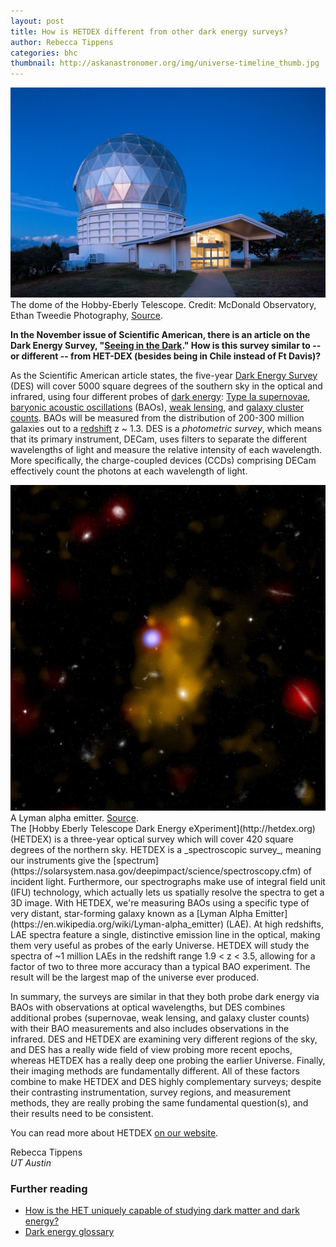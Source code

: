 ```yaml
---
layout: post
title: How is HETDEX different from other dark energy surveys?
author: Rebecca Tippens
categories: bhc
thumbnail: http://askanastronomer.org/img/universe-timeline_thumb.jpg
---
```

<div class="image">
<img src="/img/het.jpg">
<div class="caption">The dome of the Hobby-Eberly Telescope. Credit: McDonald Observatory, Ethan Tweedie Photography, <a href="http://mcdonaldobservatory.org/news/gallery/het-george-t-abell-gallery">Source</a>.</div>
</div>

**In the November issue of Scientific American, there is an article on the Dark Energy Survey, "[Seeing in the Dark](http://www.nature.com/scientificamerican/journal/v313/n5/full/scientificamerican1115-40.html)."  How is this survey similar to -- or different -- from HET-DEX (besides being in Chile instead of Ft Davis)?**

As the Scientific American article states, the five-year [Dark Energy Survey](http://www.darkenergysurvey.org) (DES) will cover 5000 square degrees of the southern sky in the optical and infrared, using four different probes of [dark energy](https://en.wikipedia.org/wiki/Dark_energy): [Type Ia supernovae](https://en.wikipedia.org/wiki/Type_Ia_supernova), [baryonic acoustic oscillations](https://en.wikipedia.org/wiki/Baryon_acoustic_oscillations) (BAOs), [weak lensing](https://en.wikipedia.org/wiki/Weak_gravitational_lensing), and [galaxy cluster counts](https://en.wikipedia.org/wiki/Observable_universe#Large-scale_structure). BAOs will be measured from the distribution of 200-300 million galaxies out to a [redshift](https://en.wikipedia.org/wiki/Redshift) z ~ 1.3. DES is a _photometric survey_, which means that its primary instrument, DECam, uses filters to separate the different wavelengths of light and measure the relative intensity of each wavelength. More specifically, the charge-coupled devices (CCDs) comprising DECam effectively count the photons at each wavelength of light.

<div class="image-40">
<img src="/img/lyman.jpg">
<div class="caption">A Lyman alpha emitter. <a href="https://en.wikipedia.org/wiki/Lyman-alpha_emitter#/media/File:Lyman_Alpha_Blob.jpg">Source</a>.</div>
</div>
The [Hobby Eberly Telescope Dark Energy eXperiment](http://hetdex.org) (HETDEX) is a three-year optical survey which will cover 420 square degrees of the northern sky. HETDEX is a _spectroscopic survey_, meaning our instruments give the [spectrum](https://solarsystem.nasa.gov/deepimpact/science/spectroscopy.cfm) of incident light. Furthermore, our spectrographs make use of integral field unit (IFU) technology, which actually lets us spatially resolve the spectra to get a 3D image. With HETDEX, we're measuring BAOs using a specific type of very distant, star-forming galaxy known as a [Lyman Alpha Emitter](https://en.wikipedia.org/wiki/Lyman-alpha_emitter) (LAE). At high redshifts, LAE spectra feature a single, distinctive emission line in the optical, making them very useful as probes of the early Universe. HETDEX will study the spectra of ~1 million LAEs in the redshift range 1.9 < z < 3.5, allowing for a factor of two to three more accuracy than a typical BAO experiment. The result will be the largest map of the universe ever produced. 

In summary, the surveys are similar in that they both probe dark energy via BAOs with observations at optical wavelengths, but DES combines additional probes (supernovae, weak lensing, and galaxy cluster counts) with their BAO measurements and also includes observations in the infrared. DES and HETDEX are examining very different regions of the sky, and DES has a really wide field of view probing more recent epochs, whereas HETDEX has a really deep one probing the earlier Universe. Finally, their imaging methods are fundamentally different. All of these factors combine to make HETDEX and DES highly complementary surveys; despite their contrasting instrumentation, survey regions, and measurement methods, they are really probing the same fundamental question(s), and their results need to be consistent.

You can read more about HETDEX [on our website](http://hetdex.org).

Rebecca Tippens<br>
*UT Austin*

### Further reading
* [How is the HET uniquely capable of studying dark matter and dark energy?](/bhc/2015/10/02/het-dark-matter-dark-energy/)
* [Dark energy glossary](http://hetdex.org/resources/glossary.php)
